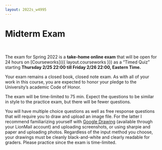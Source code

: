 ```yaml
---
layout: 2022s_w4995
---
```


# Midterm Exam
<br>

The exam for Spring 2022 is a **take-home online exam** that will be open for 24 hours on [Courseworks]({{ layout.courseworks }}) as a “Timed Quiz” starting **Thursday 2/25 22:00 till Friday 2/26 22:00, Eastern Time.**

Your exam remains a closed book, closed note exam. As with all of your work in this course, you are expected to honor your pledge to the University’s academic Code of Honor.

The exam will be time-limited to 75 min. Expect the questions to be similar in style to the practice exam, but there will be fewer questions.

You will have multiple choice questions as well as free response questions that will require you to draw and upload an image file. For the latter I recommend familiarizing yourself with [Google Drawing](https://docs.google.com/drawings/) (available through your LionMail account) and uploading screenshots, or using sharpie and paper and uploading photos. Regardless of the input method you choose, your drawings must be cleanly black-and-white and clearly readable for graders. Please practice since the exam is time-limited.

